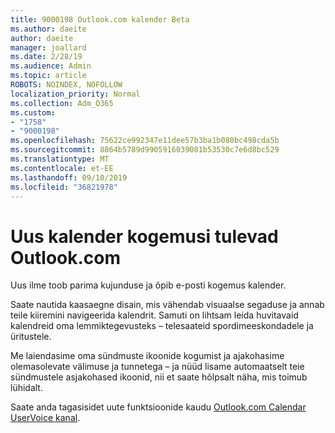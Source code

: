 ```yaml
---
title: 9000198 Outlook.com kalender Beta
ms.author: daeite
author: daeite
manager: joallard
ms.date: 2/28/19
ms.audience: Admin
ms.topic: article
ROBOTS: NOINDEX, NOFOLLOW
localization_priority: Normal
ms.collection: Adm_O365
ms.custom:
- "1758"
- "9000198"
ms.openlocfilehash: 75622ce992347e11dee57b3ba1b080bc498cda5b
ms.sourcegitcommit: 8864b5789d9905916039081b53530c7e6d8bc529
ms.translationtype: MT
ms.contentlocale: et-EE
ms.lasthandoff: 09/10/2019
ms.locfileid: "36821978"
---
```

# <a name="new-calendar-experiences-coming-to-outlookcom"></a>Uus kalender kogemusi tulevad Outlook.com

Uus ilme toob parima kujunduse ja õpib e-posti kogemus kalender.

Saate nautida kaasaegne disain, mis vähendab visuaalse segaduse ja annab teile kiiremini navigeerida kalendrit. Samuti on lihtsam leida huvitavaid kalendreid oma lemmiktegevusteks – telesaateid spordimeeskondadele ja üritustele.

Me laiendasime oma sündmuste ikoonide kogumist ja ajakohasime olemasolevate välimuse ja tunnetega – ja nüüd lisame automaatselt teie sündmustele asjakohased ikoonid, nii et saate hõlpsalt näha, mis toimub lühidalt.

Saate anda tagasisidet uute funktsioonide kaudu [Outlook.com Calendar UserVoice kanal](https://go.microsoft.com/fwlink/?linkid=2103075).